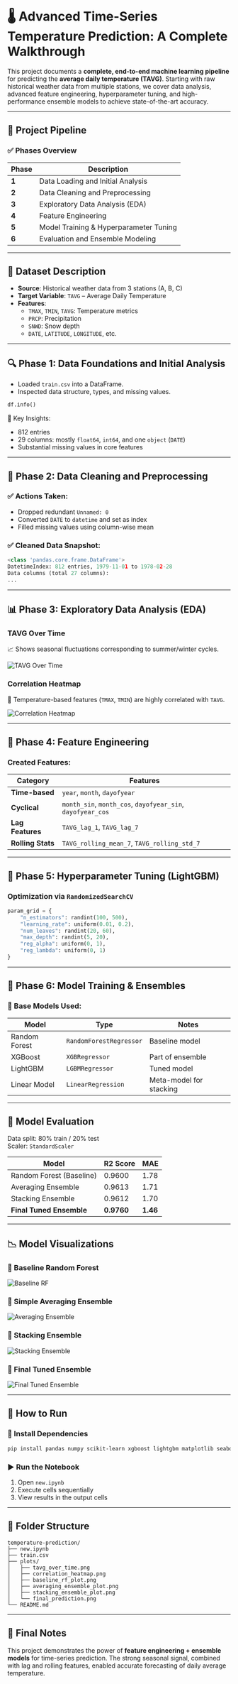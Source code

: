 # 🌡️ Advanced Time-Series Temperature Prediction: A Complete Walkthrough

This project documents a **complete, end-to-end machine learning pipeline** for predicting the **average daily temperature (TAVG)**. Starting with raw historical weather data from multiple stations, we cover data analysis, advanced feature engineering, hyperparameter tuning, and high-performance ensemble models to achieve state-of-the-art accuracy.

---

## 📂 Project Pipeline

### ✅ Phases Overview

| Phase | Description |
|-------|-------------|
| **1** | Data Loading and Initial Analysis |
| **2** | Data Cleaning and Preprocessing |
| **3** | Exploratory Data Analysis (EDA) |
| **4** | Feature Engineering |
| **5** | Model Training & Hyperparameter Tuning |
| **6** | Evaluation and Ensemble Modeling |

---

## 🧾 Dataset Description

- **Source**: Historical weather data from 3 stations (A, B, C)
- **Target Variable**: `TAVG` – Average Daily Temperature
- **Features**:
  - `TMAX`, `TMIN`, `TAVG`: Temperature metrics
  - `PRCP`: Precipitation
  - `SNWD`: Snow depth
  - `DATE`, `LATITUDE`, `LONGITUDE`, etc.

---

## 🔍 Phase 1: Data Foundations and Initial Analysis

- Loaded `train.csv` into a DataFrame.
- Inspected data structure, types, and missing values.

```python
df.info()
```

🧠 Key Insights:
- 812 entries
- 29 columns: mostly `float64`, `int64`, and one `object` (`DATE`)
- Substantial missing values in core features

---

## 🧹 Phase 2: Data Cleaning and Preprocessing

### ✅ Actions Taken:
- Dropped redundant `Unnamed: 0`
- Converted `DATE` to `datetime` and set as index
- Filled missing values using column-wise mean

### ✅ Cleaned Data Snapshot:

```python
<class 'pandas.core.frame.DataFrame'>
DatetimeIndex: 812 entries, 1979-11-01 to 1978-02-28
Data columns (total 27 columns):
...
```

---

## 📊 Phase 3: Exploratory Data Analysis (EDA)

### TAVG Over Time

📈 Shows seasonal fluctuations corresponding to summer/winter cycles.

![TAVG Over Time](plots/tavg_over_time.png)

### Correlation Heatmap

🎯 Temperature-based features (`TMAX`, `TMIN`) are highly correlated with `TAVG`.

![Correlation Heatmap](plots/correlation_heatmap.png)

---

## 🧠 Phase 4: Feature Engineering

### Created Features:

| Category          | Features |
|-------------------|----------|
| **Time-based**    | `year`, `month`, `dayofyear` |
| **Cyclical**      | `month_sin`, `month_cos`, `dayofyear_sin`, `dayofyear_cos` |
| **Lag Features**  | `TAVG_lag_1`, `TAVG_lag_7` |
| **Rolling Stats** | `TAVG_rolling_mean_7`, `TAVG_rolling_std_7` |

---

## 🔧 Phase 5: Hyperparameter Tuning (LightGBM)

### Optimization via `RandomizedSearchCV`

```python
param_grid = {
    "n_estimators": randint(100, 500),
    "learning_rate": uniform(0.01, 0.2),
    "num_leaves": randint(20, 60),
    "max_depth": randint(5, 20),
    "reg_alpha": uniform(0, 1),
    "reg_lambda": uniform(0, 1)
}
```

---

## 🤖 Phase 6: Model Training & Ensembles

### 📌 Base Models Used:

| Model         | Type                    | Notes |
|---------------|-------------------------|-------|
| Random Forest | `RandomForestRegressor` | Baseline model |
| XGBoost       | `XGBRegressor`          | Part of ensemble |
| LightGBM      | `LGBMRegressor`         | Tuned model |
| Linear Model  | `LinearRegression`      | Meta-model for stacking |

---

## 🧪 Model Evaluation

Data split: 80% train / 20% test  
Scaler: `StandardScaler`

| Model                          | R2 Score | MAE   |
|--------------------------------|----------|-------|
| Random Forest (Baseline)       | 0.9600   | 1.78  |
| Averaging Ensemble             | 0.9613   | 1.71  |
| Stacking Ensemble              | 0.9612   | 1.70  |
| **Final Tuned Ensemble**       | **0.9760**   | **1.46**  |

---

## 📉 Model Visualizations

### 📌 Baseline Random Forest
![Baseline RF](plots/baseline_rf_plot.png)

### 📌 Simple Averaging Ensemble
![Averaging Ensemble](plots/averaging_ensemble_plot.png)

### 📌 Stacking Ensemble
![Stacking Ensemble](plots/stacking_ensemble_plot.png)

### 📌 Final Tuned Ensemble
![Final Tuned Ensemble](plots/final_prediction.png)

---

## 🚀 How to Run

### 🔧 Install Dependencies

```bash
pip install pandas numpy scikit-learn xgboost lightgbm matplotlib seaborn
```

### ▶️ Run the Notebook

1. Open `new.ipynb`
2. Execute cells sequentially
3. View results in the output cells

---

## 📂 Folder Structure

```
temperature-prediction/
├── new.ipynb
├── train.csv
├── plots/
│   ├── tavg_over_time.png
│   ├── correlation_heatmap.png
│   ├── baseline_rf_plot.png
│   ├── averaging_ensemble_plot.png
│   ├── stacking_ensemble_plot.png
│   └── final_prediction.png
└── README.md
```

---

## 🏁 Final Notes

This project demonstrates the power of **feature engineering + ensemble models** for time-series prediction. The strong seasonal signal, combined with lag and rolling features, enabled accurate forecasting of daily average temperature.
